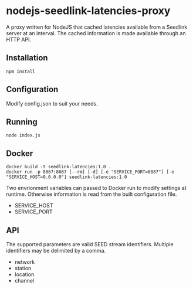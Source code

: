 # nodejs-seedlink-latencies-proxy
A proxy written for NodeJS that cached latencies available from a Seedlink server at an interval. The cached information is made available through an HTTP API.

## Installation

    npm install

## Configuration
Modify config.json to suit your needs.

## Running

    node index.js

## Docker

    docker build -t seedlink-latencies:1.0 .
    docker run -p 8087:8087 [--rm] [-d] [-e "SERVICE_PORT=8087"] [-e "SERVICE_HOST=0.0.0.0"] seedlink-latencies:1.0

Two envrionment variables can passed to Docker run to modify settings at runtime. Otherwise information is read from the built configuration file.

  * SERVICE_HOST
  * SERVICE_PORT

## API
The supported parameters are valid SEED stream identifiers. Multiple identifiers may be delimited by a comma.

  * network
  * station
  * location
  * channel
